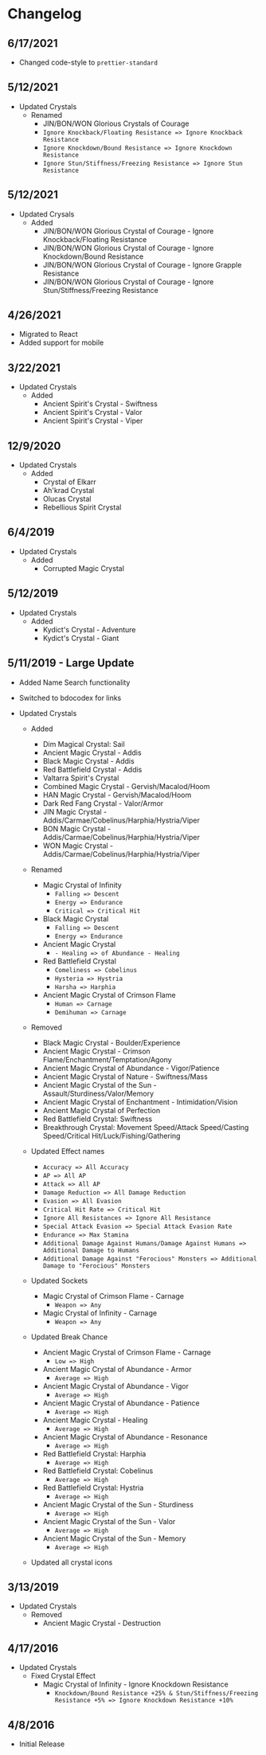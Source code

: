 # Changelog

## 6/17/2021

- Changed code-style to `prettier-standard`

## 5/12/2021

- Updated Crystals
  - Renamed
    - JIN/BON/WON Glorious Crystals of Courage
    - `Ignore Knockback/Floating Resistance => Ignore Knockback Resistance`
    - `Ignore Knockdown/Bound Resistance => Ignore Knockdown Resistance`
    - `Ignore Stun/Stiffness/Freezing Resistance => Ignore Stun Resistance`

## 5/12/2021

- Updated Crysals
  - Added
    - JIN/BON/WON Glorious Crystal of Courage - Ignore Knockback/Floating Resistance
    - JIN/BON/WON Glorious Crystal of Courage - Ignore Knockdown/Bound Resistance
    - JIN/BON/WON Glorious Crystal of Courage - Ignore Grapple Resistance
    - JIN/BON/WON Glorious Crystal of Courage - Ignore Stun/Stiffness/Freezing Resistance

## 4/26/2021

- Migrated to React
- Added support for mobile

## 3/22/2021

- Updated Crystals
  - Added
    - Ancient Spirit's Crystal - Swiftness
    - Ancient Spirit's Crystal - Valor
    - Ancient Spirit's Crystal - Viper

## 12/9/2020

- Updated Crystals
  - Added
    - Crystal of Elkarr
    - Ah'krad Crystal
    - Olucas Crystal
    - Rebellious Spirit Crystal

## 6/4/2019

- Updated Crystals
  - Added
    - Corrupted Magic Crystal

## 5/12/2019

- Updated Crystals
  - Added
    - Kydict's Crystal - Adventure
    - Kydict's Crystal - Giant

## 5/11/2019 - Large Update

- Added Name Search functionality

- Switched to bdocodex for links

- Updated Crystals

  - Added

    - Dim Magical Crystal: Sail
    - Ancient Magic Crystal - Addis
    - Black Magic Crystal - Addis
    - Red Battlefield Crystal - Addis
    - Valtarra Spirit's Crystal
    - Combined Magic Crystal - Gervish/Macalod/Hoom
    - HAN Magic Crystal - Gervish/Macalod/Hoom
    - Dark Red Fang Crystal - Valor/Armor
    - JIN Magic Crystal - Addis/Carmae/Cobelinus/Harphia/Hystria/Viper
    - BON Magic Crystal - Addis/Carmae/Cobelinus/Harphia/Hystria/Viper
    - WON Magic Crystal - Addis/Carmae/Cobelinus/Harphia/Hystria/Viper

  - Renamed

    - Magic Crystal of Infinity
      - `Falling => Descent`
      - `Energy => Endurance`
      - `Critical => Critical Hit`
    - Black Magic Crystal
      - `Falling => Descent`
      - `Energy => Endurance`
    - Ancient Magic Crystal
      - `- Healing => of Abundance - Healing`
    - Red Battlefield Crystal
      - `Comeliness => Cobelinus`
      - `Hysteria => Hystria`
      - `Harsha => Harphia`
    - Ancient Magic Crystal of Crimson Flame
      - `Human => Carnage`
      - `Demihuman => Carnage`

  - Removed

    - Black Magic Crystal - Boulder/Experience
    - Ancient Magic Crystal - Crimson Flame/Enchantment/Temptation/Agony
    - Ancient Magic Crystal of Abundance - Vigor/Patience
    - Ancient Magic Crystal of Nature - Swiftness/Mass
    - Ancient Magic Crystal of the Sun - Assault/Sturdiness/Valor/Memory
    - Ancient Magic Crystal of Enchantment - Intimidation/Vision
    - Ancient Magic Crystal of Perfection
    - Red Battlefield Crystal: Swiftness
    - Breakthrough Crystal: Movement Speed/Attack Speed/Casting Speed/Critical Hit/Luck/Fishing/Gathering

  - Updated Effect names

    - `Accuracy => All Accuracy`
    - `AP => All AP`
    - `Attack => All AP`
    - `Damage Reduction => All Damage Reduction`
    - `Evasion => All Evasion`
    - `Critical Hit Rate => Critical Hit`
    - `Ignore All Resistances => Ignore All Resistance`
    - `Special Attack Evasion => Special Attack Evasion Rate`
    - `Endurance => Max Stamina`
    - `Additional Damage Against Humans/Damage Against Humans => Additional Damage to Humans`
    - `Additional Damage Against "Ferocious" Monsters => Additional Damage to "Ferocious" Monsters`

  - Updated Sockets

    - Magic Crystal of Crimson Flame - Carnage
      - `Weapon => Any`
    - Magic Crystal of Infinity - Carnage
      - `Weapon => Any`

  - Updated Break Chance

    - Ancient Magic Crystal of Crimson Flame - Carnage
      - `Low => High`
    - Ancient Magic Crystal of Abundance - Armor
      - `Average => High`
    - Ancient Magic Crystal of Abundance - Vigor
      - `Average => High`
    - Ancient Magic Crystal of Abundance - Patience
      - `Average => High`
    - Ancient Magic Crystal - Healing
      - `Average => High`
    - Ancient Magic Crystal of Abundance - Resonance
      - `Average => High`
    - Red Battlefield Crystal: Harphia
      - `Average => High`
    - Red Battlefield Crystal: Cobelinus
      - `Average => High`
    - Red Battlefield Crystal: Hystria
      - `Average => High`
    - Ancient Magic Crystal of the Sun - Sturdiness
      - `Average => High`
    - Ancient Magic Crystal of the Sun - Valor
      - `Average => High`
    - Ancient Magic Crystal of the Sun - Memory
      - `Average => High`

  - Updated all crystal icons

## 3/13/2019

- Updated Crystals
  - Removed
    - Ancient Magic Crystal - Destruction

## 4/17/2016

- Updated Crystals
  - Fixed Crystal Effect
    - Magic Crystal of Infinity - Ignore Knockdown Resistance
      - `Knockdown/Bound Resistance +25% & Stun/Stiffness/Freezing Resistance +5% => Ignore Knockdown Resistance +10%`

## 4/8/2016

- Initial Release
